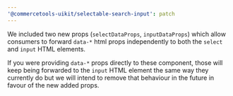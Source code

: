 ```yaml
---
'@commercetools-uikit/selectable-search-input': patch
---
```


We included two new props (`selectDataProps`, `inputDataProps`) which allow consumers to forward `data-*` html props independently to both the `select` and `input` HTML elements.

If you were providing `data-*` props directly to these component, those will keep being forwarded to the `input` HTML element the same way they currently do but we will intend to remove that behaviour in the future in favour of the new added props.
